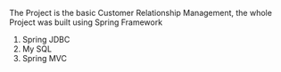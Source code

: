 The Project is the basic Customer Relationship Management, the whole Project was built using Spring Framework 
  1. Spring JDBC
  2. My SQL
  3. Spring MVC
